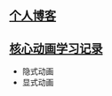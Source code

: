 ## [个人博客](https://niuyongchang.github.io/ "个人博客")

## [核心动画学习记录](https://niuyongchang.github.io/_posts)
* 隐式动画
* 显式动画

